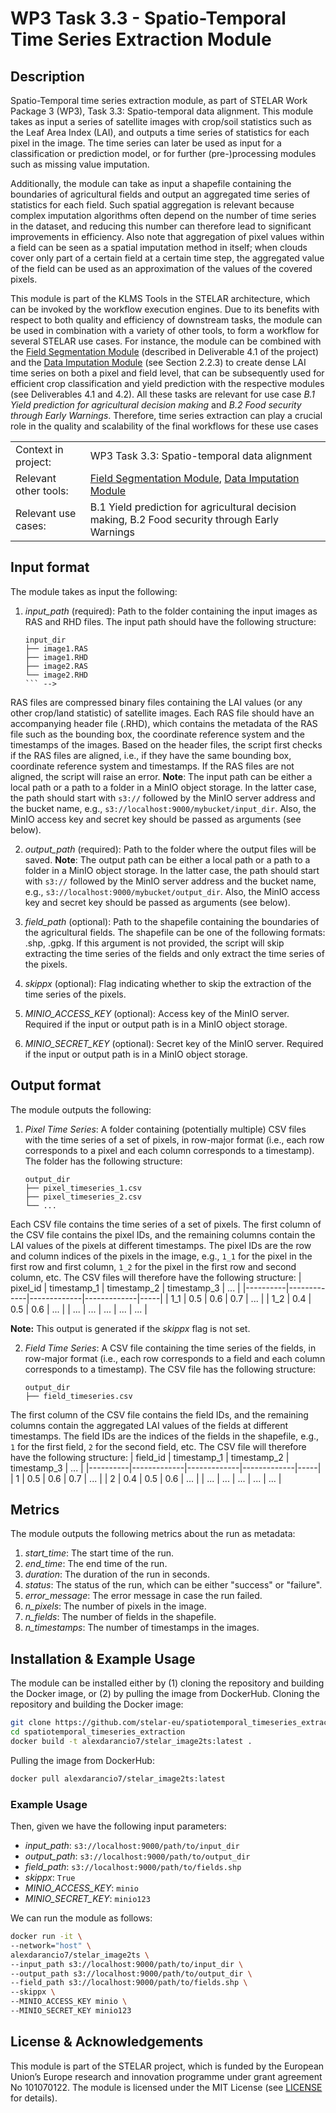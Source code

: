 # WP3 Task 3.3 - Spatio-Temporal Time Series Extraction Module
## Description
Spatio-Temporal time series extraction module, as part of STELAR Work Package 3 (WP3), Task 3.3: Spatio-temporal data alignment.
This module takes as input a series of satellite images with crop/soil statistics such as the Leaf Area Index (LAI), and outputs a time series of statistics for each pixel in the image. The time series can later be used as input for a classification or prediction model, or for further (pre-)processing modules such as missing value imputation.

Additionally, the module can take as input a shapefile containing the boundaries of agricultural fields and output an aggregated time series of statistics for each field. Such spatial aggregation is relevant because complex imputation algorithms often depend on the number of time series in the dataset, and reducing this number can therefore lead to significant improvements in efficiency. 
Also note that aggregation of pixel values within a field can be seen as a spatial imputation method in itself; when clouds cover only part of a certain field at a certain time step, the aggregated value of the field can be used as an approximation of the values of the covered pixels.

This module is part of the KLMS Tools in the STELAR architecture, which can be invoked by the workflow execution engines.
Due to its benefits with respect to both quality and efficiency of downstream tasks, the module can be used in combination with a variety of other tools, to form a workflow for several STELAR use cases. 
For instance, the module can be combined with the [Field Segmentation Module](https://github.com/stelar-eu/spatiotemporal_timeseries_extraction) (described in Deliverable 4.1 of the project) and the [Data Imputation Module](TODO:LINK) (see Section 2.2.3) to create dense LAI time series on both a pixel and field level, that can be subsequently used for efficient crop classification and yield prediction with the respective modules (see Deliverables 4.1 and 4.2). 
All these tasks are relevant for use case *B.1 Yield prediction for agricultural decision making* and *B.2 Food security through Early Warnings*. 
Therefore, time series extraction can play a crucial role in the quality and scalability of the final workflows for these use cases

|  |  |
| --- | --- |
| Context in project: | WP3 Task 3.3: Spatio-temporal data alignment |
| Relevant other tools: | [Field Segmentation Module](https://github.com/stelar-eu/spatiotemporal_timeseries_extraction), [Data Imputation Module](TODO:LINK) |
| Relevant use cases: | B.1 Yield prediction for agricultural decision making, B.2 Food security through Early Warnings |

## Input format
The module takes as input the following:
1. *input_path* (required): Path to the folder containing the input images as RAS and RHD files. The input path should have the following structure:
    ```
    input_dir
    ├── image1.RAS
    ├── image1.RHD
    ├── image2.RAS
    └── image2.RHD
    ``` -->
RAS files are compressed binary files containing the LAI values (or any other crop/land statistic) of satellite images. Each RAS file should have an accompanying header file (.RHD), which contains the metadata of the RAS file such as the bounding box, the coordinate reference system and the timestamps of the images. Based on the header files, the script first checks if the RAS files are aligned, i.e., if they have the same bounding box, coordinate reference system and timestamps. If the RAS files are not aligned, the script will raise an error.
**Note**: The input path can be either a local path or a path to a folder in a MinIO object storage. In the latter case, the path should start with `s3://` followed by the MinIO server address and the bucket name, e.g., `s3://localhost:9000/mybucket/input_dir`. Also, the MinIO access key and secret key should be passed as arguments (see below).

2. *output_path* (required): Path to the folder where the output files will be saved. 
**Note**: The output path can be either a local path or a path to a folder in a MinIO object storage. In the latter case, the path should start with `s3://` followed by the MinIO server address and the bucket name, e.g., `s3://localhost:9000/mybucket/output_dir`. Also, the MinIO access key and secret key should be passed as arguments (see below).

3. *field_path* (optional): Path to the shapefile containing the boundaries of the agricultural fields. The shapefile can be one of the following formats: .shp, .gpkg. If this argument is not provided, the script will skip extracting the time series of the fields and only extract the time series of the pixels.

4. *skippx* (optional): Flag indicating whether to skip the extraction of the time series of the pixels.

5. *MINIO_ACCESS_KEY* (optional): Access key of the MinIO server. Required if the input or output path is in a MinIO object storage.

6. *MINIO_SECRET_KEY* (optional): Secret key of the MinIO server. Required if the input or output path is in a MinIO object storage.

## Output format
The module outputs the following:
1. *Pixel Time Series*: A folder containing (potentially multiple) CSV files with the time series of a set of pixels, in row-major format (i.e., each row corresponds to a pixel and each column corresponds to a timestamp). The folder has the following structure:
    ```
    output_dir
    ├── pixel_timeseries_1.csv
    ├── pixel_timeseries_2.csv
    └── ...
    ```
Each CSV file contains the time series of a set of pixels. The first column of the CSV file contains the pixel IDs, and the remaining columns contain the LAI values of the pixels at different timestamps. The pixel IDs are the row and column indices of the pixels in the image, e.g., `1_1` for the pixel in the first row and first column, `1_2` for the pixel in the first row and second column, etc.
The CSV files will therefore have the following structure:
| pixel_id | timestamp_1 | timestamp_2 | timestamp_3 | ... |
|----------|-------------|-------------|-------------|-----|
| 1_1      | 0.5         | 0.6         | 0.7         | ... |
| 1_2      | 0.4         | 0.5         | 0.6         | ... |
| ...      | ...         | ...         | ...         | ... |

**Note:** This output is generated if the *skippx* flag is not set.

2. *Field Time Series*: A CSV file containing the time series of the fields, in row-major format (i.e., each row corresponds to a field and each column corresponds to a timestamp). The CSV file has the following structure:
    ```
    output_dir
    ├── field_timeseries.csv
    ```
The first column of the CSV file contains the field IDs, and the remaining columns contain the aggregated LAI values of the fields at different timestamps. The field IDs are the indices of the fields in the shapefile, e.g., `1` for the first field, `2` for the second field, etc.
The CSV file will therefore have the following structure:
| field_id | timestamp_1 | timestamp_2 | timestamp_3 | ... |
|----------|-------------|-------------|-------------|-----|
| 1        | 0.5         | 0.6         | 0.7         | ... |
| 2        | 0.4         | 0.5         | 0.6         | ... |
| ...      | ...         | ...         | ...         | ... |

## Metrics
The module outputs the following metrics about the run as metadata:
1. *start_time*: The start time of the run.
2. *end_time*: The end time of the run.
3. *duration*: The duration of the run in seconds.
4. *status*: The status of the run, which can be either "success" or "failure".
5. *error_message*: The error message in case the run failed.
6. *n_pixels*: The number of pixels in the image.
7. *n_fields*: The number of fields in the shapefile.
8. *n_timestamps*: The number of timestamps in the images.

## Installation & Example Usage
The module can be installed either by (1) cloning the repository and building the Docker image, or (2) by pulling the image from DockerHub.
Cloning the repository and building the Docker image:
```bash
git clone https://github.com/stelar-eu/spatiotemporal_timeseries_extraction
cd spatiotemporal_timeseries_extraction
docker build -t alexdarancio7/stelar_image2ts:latest .
```
Pulling the image from DockerHub:
```bash
docker pull alexdarancio7/stelar_image2ts:latest
```
### Example Usage
Then, given we have the following input parameters:
- *input_path*: `s3://localhost:9000/path/to/input_dir`
- *output_path*: `s3://localhost:9000/path/to/output_dir`
- *field_path*: `s3://localhost:9000/path/to/fields.shp`
- *skippx*: `True`
- *MINIO_ACCESS_KEY*: `minio`
- *MINIO_SECRET_KEY*: `minio123`

We can run the module as follows:
```bash
docker run -it \
--network="host" \
alexdarancio7/stelar_image2ts \
--input_path s3://localhost:9000/path/to/input_dir \
--output_path s3://localhost:9000/path/to/output_dir \
--field_path s3://localhost:9000/path/to/fields.shp \
--skippx \
--MINIO_ACCESS_KEY minio \
--MINIO_SECRET_KEY minio123 
```

## License & Acknowledgements
This module is part of the STELAR project, which is funded by the European Union’s Europe research and innovation programme under grant agreement No 101070122.
The module is licensed under the MIT License (see [LICENSE](LICENSE) for details).
